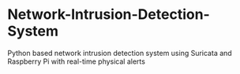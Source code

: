 # Network-Intrusion-Detection-System
Python based network intrusion detection system using Suricata and Raspberry Pi with real-time physical alerts

